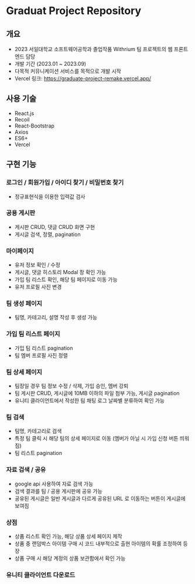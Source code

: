 # Graduat Project Repository

## 개요

- 2023 서일대학교 소프트웨어공학과 졸업작품 Withrium 팀 프로젝트의 웹 프론트엔드 담당
- 개발 기간 (2023.01 ~ 2023.09)
- 다목적 커뮤니케이션 서비스를 목적으로 개발 시작
- Vercel 링크: https://graduate-project-remake.vercel.app/

## 사용 기술

- React.js
- Recoil
- React-Bootstrap
- Axios
- ES6+
- Vercel

## 구현 기능

### 로그인 / 회원가입 / 아이디 찾기 / 비밀번호 찾기
- 정규표현식을 이용한 입력값 검사

### 공용 게시판 
- 게시판 CRUD, 댓글 CRUD 화면 구현
- 게시글 검색, 정렬, pagination

### 마이페이지 
- 유저 정보 확인 / 수정
- 게시글, 댓글 히스토리 Modal 창 확인 가능
- 가입 팀 리스트 확인, 해당 팀 페이지로 이동 가능
- 유저 프로필 사진 변경

### 팀 생성 페이지 
- 팀명, 카테고리, 설명 작성 후 생성 가능
  
### 가입 팀 리스트 페이지 
- 가입 팀 리스트 pagination
- 팀 멤버 프로필 사진 정렬
  
### 팀 상세 페이지 
- 팀장일 경우 팀 정보 수정 / 삭제, 가입 승인, 멤버 강퇴
- 팀 게시판 CRUD, 게시글에 10MB 이하의 파일 첨부 가능, 게시글 pagination
- 유니티 클라이언트에서 작성한 팀 채팅 로그 날짜별 분류하여 확인 가능

### 팀 검색
- 팀명, 카테고리로 검색
- 특정 팀 클릭 시 해당 팀의 상세 페이지로 이동 (멤버가 아닐 시 가입 신청 버튼 띄워짐)
- 팀 리스트 pagination

### 자료 검색 / 공유
- google api 사용하여 자료 검색 가능
- 검색 결과를 팀 / 공용 게시판에 공유 가능
- 공유된 게시글은 일반 게시글과 다르게 공유된 URL 로 이동하는 버튼이 게시글에 보여짐

### 상점
- 상품 리스트 확인 가능, 해당 상품 상세 페이지 제작
- 상품 중 랜덤박스 아이템 구매 시 코드 내부적으로 출현 아이템의 확률 조정하여 등장
- 상품 구매 시 해당 계정의 상품 보관함에서 확인 가능

### 유니티 클라이언트 다운로드
